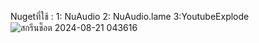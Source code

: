 Nugetที่ใช้ :
1: NuAudio
2: NuAudio.lame
3:YoutubeExplode
![สกรีนช็อต 2024-08-21 043616](https://github.com/user-attachments/assets/e932ee53-c886-4acc-a347-14ffacbc6a71)
